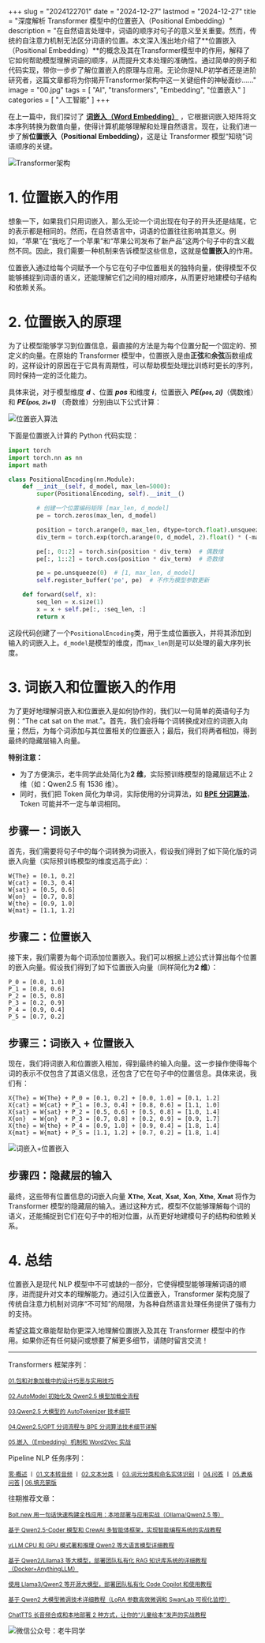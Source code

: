 +++
slug = "2024122701"
date = "2024-12-27"
lastmod = "2024-12-27"
title = "深度解析 Transformer 模型中的位置嵌入（Positional Embedding）"
description = "在自然语言处理中，词语的顺序对句子的意义至关重要。然而，传统的自注意力机制无法区分词语的位置。本文深入浅出地介绍了**位置嵌入（Positional Embedding）**的概念及其在Transformer模型中的作用，解释了它如何帮助模型理解词语的顺序，从而提升文本处理的准确性。通过简单的例子和代码实现，带你一步步了解位置嵌入的原理与应用。无论你是NLP初学者还是进阶研究者，这篇文章都将为你揭开Transformer架构中这一关键组件的神秘面纱……"
image = "00.jpg"
tags = [ "AI", "transformers", "Embedding", "位置嵌入" ]
categories = [ "人工智能" ]
+++

在上一篇中，我们探讨了 **[词嵌入（Word Embedding）](https://mp.weixin.qq.com/s/qL9vpmNIM1eO9_lQq7QwlA)** ，它根据词嵌入矩阵将文本序列转换为数值向量，使得计算机能够理解和处理自然语言。现在，让我们进一步了解**位置嵌入（Positional Embedding）**，这是让 Transformer 模型“知晓”词语顺序的关键。

![Transformer架构](01.jpg)

# 1. 位置嵌入的作用

想象一下，如果我们只用词嵌入，那么无论一个词出现在句子的开头还是结尾，它的表示都是相同的。然而，在自然语言中，词语的位置往往影响其意义。例如，“苹果”在“我吃了一个苹果”和“苹果公司发布了新产品”这两个句子中的含义截然不同。因此，我们需要一种机制来告诉模型这些信息，这就是**位置嵌入**的作用。

位置嵌入通过给每个词赋予一个与它在句子中位置相关的独特向量，使得模型不仅能够捕捉到词语的语义，还能理解它们之间的相对顺序，从而更好地建模句子结构和依赖关系。

# 2. 位置嵌入的原理

为了让模型能够学习到位置信息，最直接的方法是为每个位置分配一个固定的、预定义的向量。在原始的 Transformer 模型中，位置嵌入是由**正弦**和**余弦**函数组成的，这样设计的原因在于它具有周期性，可以帮助模型处理比训练时更长的序列，同时保持一定的泛化能力。

具体来说，对于模型维度 **_d_** 、位置 **_pos_** 和维度 **_i_**，位置嵌入 **_PE(<small>pos, 2i</small>)_**（偶数维）和 **_PE(<small>pos, 2i+1</small>)_** （奇数维）分别由以下公式计算：

![位置嵌入算法](02.jpg)

下面是位置嵌入计算的 Python 代码实现：

```python
import torch
import torch.nn as nn
import math

class PositionalEncoding(nn.Module):
    def __init__(self, d_model, max_len=5000):
        super(PositionalEncoding, self).__init__()

        # 创建一个位置编码矩阵 [max_len, d_model]
        pe = torch.zeros(max_len, d_model)

        position = torch.arange(0, max_len, dtype=torch.float).unsqueeze(1)  # [max_len, 1]
        div_term = torch.exp(torch.arange(0, d_model, 2).float() * (-math.log(10000.0) / d_model))  # [d_model/2]

        pe[:, 0::2] = torch.sin(position * div_term)  # 偶数维
        pe[:, 1::2] = torch.cos(position * div_term)  # 奇数维

        pe = pe.unsqueeze(0)  # [1, max_len, d_model]
        self.register_buffer('pe', pe)  # 不作为模型参数更新

    def forward(self, x):
        seq_len = x.size(1)
        x = x + self.pe[:, :seq_len, :]
        return x
```

这段代码创建了一个`PositionalEncoding`类，用于生成位置嵌入，并将其添加到输入的词嵌入上。`d_model`是模型的维度，而`max_len`则是可以处理的最大序列长度。

# 3. 词嵌入和位置嵌入的作用

为了更好地理解词嵌入和位置嵌入是如何协作的，我们以一句简单的英语句子为例：“The cat sat on the mat.”。首先，我们会将每个词转换成对应的词嵌入向量；然后，为每个词添加与其位置相关的位置嵌入；最后，我们将两者相加，得到最终的隐藏层输入向量。

**特别注意：**

- 为了方便演示，老牛同学此处简化为**2 维**，实际预训练模型的隐藏层远不止 2 维（如：Qwen2.5 有 1536 维）。
- 同时，我们把 Token 简化为单词，实际使用的分词算法，如 **[BPE 分词算法](https://mp.weixin.qq.com/s/GnoHXsIYKYFU1Xo4u5sE1w)**，Token 可能并不一定与单词相同。

## 步骤一：词嵌入

首先，我们需要将句子中的每个词转换为词嵌入，假设我们得到了如下简化版的词嵌入向量（实际预训练模型的维度远高于此）：

```plaintext
W{The} = [0.1, 0.2]
W{cat} = [0.3, 0.4]
W{sat} = [0.5, 0.6]
W{on}  = [0.7, 0.8]
W{the} = [0.9, 1.0]
W{mat} = [1.1, 1.2]
```

## 步骤二：位置嵌入

接下来，我们需要为每个词添加位置嵌入。我们可以根据上述公式计算出每个位置的嵌入向量。假设我们得到了如下位置嵌入向量（同样简化为**2 维**）：

```plaintext
P_0 = [0.0, 1.0]
P_1 = [0.8, 0.6]
P_2 = [0.5, 0.8]
P_3 = [0.2, 0.9]
P_4 = [0.9, 0.4]
P_5 = [0.7, 0.2]
```

## 步骤三：词嵌入 + 位置嵌入

现在，我们将词嵌入和位置嵌入相加，得到最终的输入向量。这一步操作使得每个词的表示不仅包含了其语义信息，还包含了它在句子中的位置信息。具体来说，我们有：

```plaintext
X{The} = W{The} + P_0 = [0.1, 0.2] + [0.0, 1.0] = [0.1, 1.2]
X{cat} = W{cat} + P_1 = [0.3, 0.4] + [0.8, 0.6] = [1.1, 1.0]
X{sat} = W{sat} + P_2 = [0.5, 0.6] + [0.5, 0.8] = [1.0, 1.4]
X{on}  = W{on}  + P_3 = [0.7, 0.8] + [0.2, 0.9] = [0.9, 1.7]
X{the} = W{the} + P_4 = [0.9, 1.0] + [0.9, 0.4] = [1.8, 1.4]
X{mat} = W{mat} + P_5 = [1.1, 1.2] + [0.7, 0.2] = [1.8, 1.4]
```

![词嵌入+位置嵌入](03.jpg)

## 步骤四：隐藏层的输入

最终，这些带有位置信息的词嵌入向量 **X<small>The</small>**, **X<small>cat</small>**, **X<small>sat</small>**, **X<small>on</small>**, **X<small>the</small>**, **X<small>mat</small>** 将作为 Transformer 模型的隐藏层的输入。通过这种方式，模型不仅能够理解每个词的语义，还能捕捉到它们在句子中的相对位置，从而更好地建模句子的结构和依赖关系。

# 4. 总结

位置嵌入是现代 NLP 模型中不可或缺的一部分，它使得模型能够理解词语的顺序，进而提升对文本的理解能力。通过引入位置嵌入，Transformer 架构克服了传统自注意力机制对词序“不可知”的局限，为各种自然语言处理任务提供了强有力的支持。

希望这篇文章能帮助你更深入地理解位置嵌入及其在 Transformer 模型中的作用。如果你还有任何疑问或想要了解更多细节，请随时留言交流！


---

Transformers 框架序列：

<small>[01.包和对象加载中的设计巧思与实用技巧](https://mp.weixin.qq.com/s/lAAIfl0YJRNrppp5-Vuusw)</small>

<small>[02.AutoModel 初始化及 Qwen2.5 模型加载全流程](https://mp.weixin.qq.com/s/WIbbrkf1HjVC1CtBNcU8Ow)</small>

<small>[03.Qwen2.5 大模型的 AutoTokenizer 技术细节](https://mp.weixin.qq.com/s/Shg30uUFByM0tKTi0rETfg)</small>

<small>[04.Qwen2.5/GPT 分词流程与 BPE 分词算法技术细节详解](https://mp.weixin.qq.com/s/GnoHXsIYKYFU1Xo4u5sE1w)</small>

<small>[05.嵌入（Embedding）机制和 Word2Vec 实战](https://mp.weixin.qq.com/s/qL9vpmNIM1eO9_lQq7QwlA)</small>

Pipeline NLP 任务序列：

<small>[零·概述](https://mp.weixin.qq.com/s/FR4384AZV2FE2xtweSh9bA) 丨 [01.文本转音频](https://mp.weixin.qq.com/s/uN2BFIOxDFEh4T-W7tsPbg) 丨 [02.文本分类](https://mp.weixin.qq.com/s/9ccEDNfeGNf_Q9pO0Usg2w) 丨 [03.词元分类和命名实体识别](https://mp.weixin.qq.com/s/r2uFCwPZaMeDL_eiQsEmIQ) 丨 [04.问答](https://mp.weixin.qq.com/s/vOLVxRircw5wM1_rCqoAfg) 丨 [05.表格问答](https://mp.weixin.qq.com/s/Q0fWdw3ACVzQFldBScZ2Fw) | [06.填充蒙版](https://mp.weixin.qq.com/s/hMFCgYovHPVFOjOoihaUHw)</small>

往期推荐文章：

<small>[Bolt.new 用一句话快速构建全栈应用：本地部署与应用实战（Ollama/Qwen2.5 等）](https://mp.weixin.qq.com/s/Mq8CvZKdpokbj3mK-h_SAQ)</small>

<small>[基于 Qwen2.5-Coder 模型和 CrewAI 多智能体框架，实现智能编程系统的实战教程](https://mp.weixin.qq.com/s/8f3xna9TRmxMDaY_cQhy8Q)</small>

<small>[vLLM CPU 和 GPU 模式署和推理 Qwen2 等大语言模型详细教程](https://mp.weixin.qq.com/s/KM-Z6FtVfaySewRTmvEc6w)</small>

<small>[基于 Qwen2/Lllama3 等大模型，部署团队私有化 RAG 知识库系统的详细教程（Docker+AnythingLLM）](https://mp.weixin.qq.com/s/PpY3k3kReKfQdeOJyrB6aw)</small>

<small>[使用 Llama3/Qwen2 等开源大模型，部署团队私有化 Code Copilot 和使用教程](https://mp.weixin.qq.com/s/vt1EXVWtwm6ltZVYtB4-Tg)</small>

<small>[基于 Qwen2 大模型微调技术详细教程（LoRA 参数高效微调和 SwanLab 可视化监控）](https://mp.weixin.qq.com/s/eq6K8_s9uX459OeUcRPEug)</small>

<small>[ChatTTS 长音频合成和本地部署 2 种方式，让你的“儿童绘本”发声的实战教程](https://mp.weixin.qq.com/s/9ldLuh3YLvx8oWvwnrSGUA)</small>

![微信公众号：老牛同学](https://ntopic.cn/WX-21.png)
